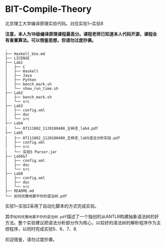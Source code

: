 # BIT-Compile-Theory

北京理工大学编译原理实验代码。对应实验1~实验8

**注意，本人为18级编译原理课程最高分。课程老师已知道本人代码开源，课程会有查重算法。可以借鉴思想，但请勿过度抄袭。**

```
.
├── Haskell_Use.md
├── LICENSE
├── Lab1
│   ├── C
│   ├── Haskell
│   ├── Java
│   ├── Python
│   ├── bench_mark.sh
│   └── show_run_time.sh
├── Lab2
│   ├── bench_mark.sh
│   └── src
├── Lab3
│   ├── config.xml
│   ├── doc
│   └── src
├── Lab4
│   └── 07111802_1120180488_王梓丞_lab4.pdf
├── Lab5
│   ├── 07111802_1120180488_王梓丞_lab5语法分析实验.pdf
│   ├── config.xml
│   ├── src
│   └── 实验5 Parser.jar
├── Lab6&7
│   ├── config.xml
│   ├── doc
│   └── src
├── Lab8
│   ├── config.xml
│   ├── doc
│   └── src
├── README.md
└── 如何优雅地展平你的语法树.pdf
```

实验1~实验2采用了自动化脚本的方式完成实验。

其中`如何优雅地展平你的语法树.pdf`描述了一个独创的从ANTLR构建抽象语法树的好方法。整个实验建议把语法分析部分作为核心，以较好的语法树的解析程序作为主控程序，以同时完成实验5、6、7、8.

欢迎借鉴，请勿过度抄袭。
